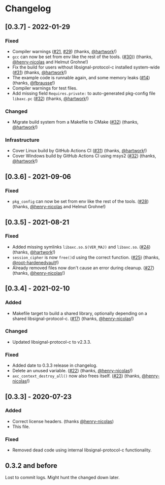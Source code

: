 # Changelog

## [0.3.7] - 2022-01-29
### Fixed
- Compiler warnings ([#21](https://github.com/gkdr/axc/issues/21), [#29](https://github.com/gkdr/axc/pull/29)) (thanks, [@hartwork](https://github.com/hartwork)!)
- `gcc` can now be set from env like the rest of the tools. ([#30](https://github.com/gkdr/axc/pull/30))) (thanks, [@henry-nicolas](https://github.com/henry-nicolas) and Helmut Grohne!)
- Fix the build for users without libsignal-protocol-c installed system-wide ([#31](https://github.com/gkdr/axc/pull/31)) (thanks, [@hartwork](https://github.com/hartwork)!)
- The example code is runnable again, and some memory leaks ([#14](https://github.com/gkdr/axc/pull/14)) (thanks, [@fbrausse](https://github.com/fbrausse)!)
- Compiler warnings for test files.
- Add missing field `Requires.private:` to auto-generated pkg-config file `libaxc.pc` ([#32](https://github.com/gkdr/axc/pull/32)) (thanks, [@hartwork](https://github.com/hartwork)!)

### Changed
- Migrate build system from a Makefile to CMake ([#32](https://github.com/gkdr/axc/pull/32)) (thanks, [@hartwork](https://github.com/hartwork)!)

### Infrastructure
- Cover Linux build by GitHub Actions CI ([#31](https://github.com/gkdr/axc/pull/31)) (thanks, [@hartwork](https://github.com/hartwork)!)
- Cover Windows build by GitHub Actions CI using msys2 ([#32](https://github.com/gkdr/axc/pull/32)) (thanks, [@hartwork](https://github.com/hartwork)!)

## [0.3.6] - 2021-09-06
### Fixed
- `pkg_config` can now be set from env like the rest of the tools. ([#28](https://github.com/gkdr/axc/pull/28)) (thanks, [@henry-nicolas](https://github.com/henry-nicolas) and Helmut Grohne!)

## [0.3.5] - 2021-08-21
### Fixed
- Added missing symlinks `libaxc.so.$(VER_MAJ)` and `libaxc.so`. ([#24](https://github.com/gkdr/axc/pull/24)) (thanks, [@hartwork](https://github.com/hartwork)!)
- `session_cipher` is now `free()`d using the correct function. ([#25](https://github.com/gkdr/axc/pull/25)) (thanks, [@root-hardenedvault](https://github.com/root-hardenedvault)!)
- Already removed files now don't cause an error during cleanup. ([#27](https://github.com/gkdr/axc/pull/27)) (thanks, [@henry-nicolas](https://github.com/henry-nicolas)!)

## [0.3.4] - 2021-02-10
### Added
- Makefile target to build a shared library, optionally depending on a shared libsignal-protocol-c. ([#17](https://github.com/gkdr/axc/pull/17)) (thanks, [@henry-nicolas](https://github.com/henry-nicolas)!)

### Changed
- Updated libsignal-protocol-c to v2.3.3.

### Fixed
- Added date to 0.3.3 release in changelog.
- Delete an unused variable. ([#22](https://github.com/gkdr/axc/pull/22)) (thanks, [@henry-nicolas](https://github.com/henry-nicolas)!)
- `axc_context_destroy_all()` now also frees itself. ([#23](https://github.com/gkdr/axc/pull/23)) (thanks, [@henry-nicolas](https://github.com/henry-nicolas)!)

## [0.3.3] - 2020-07-23
### Added
- Correct license headers. (thanks [@henry-nicolas](https://github.com/henry-nicolas))
- This file.

### Fixed
- Removed dead code using internal libsignal-protocol-c functionality.

## 0.3.2 and before
Lost to commit logs. Might hunt the changed down later.
